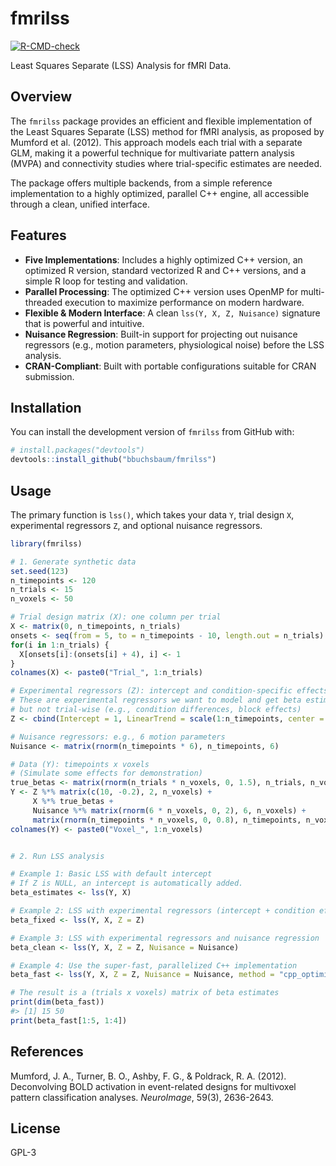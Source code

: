 # fmrilss

[![R-CMD-check](https://github.com/bbuchsbaum/fmrilss/actions/workflows/R-CMD-check.yaml/badge.svg)](https://github.com/bbuchsbaum/fmrilss/actions/workflows/R-CMD-check.yaml)

Least Squares Separate (LSS) Analysis for fMRI Data.

## Overview

The `fmrilss` package provides an efficient and flexible implementation of the Least Squares Separate (LSS) method for fMRI analysis, as proposed by Mumford et al. (2012). This approach models each trial with a separate GLM, making it a powerful technique for multivariate pattern analysis (MVPA) and connectivity studies where trial-specific estimates are needed.

The package offers multiple backends, from a simple reference implementation to a highly optimized, parallel C++ engine, all accessible through a clean, unified interface.

## Features

- **Five Implementations**: Includes a highly optimized C++ version, an optimized R version, standard vectorized R and C++ versions, and a simple R loop for testing and validation.
- **Parallel Processing**: The optimized C++ version uses OpenMP for multi-threaded execution to maximize performance on modern hardware.
- **Flexible & Modern Interface**: A clean `lss(Y, X, Z, Nuisance)` signature that is powerful and intuitive.
- **Nuisance Regression**: Built-in support for projecting out nuisance regressors (e.g., motion parameters, physiological noise) before the LSS analysis.
- **CRAN-Compliant**: Built with portable configurations suitable for CRAN submission.

## Installation

You can install the development version of `fmrilss` from GitHub with:

```r
# install.packages("devtools")
devtools::install_github("bbuchsbaum/fmrilss")
```

## Usage

The primary function is `lss()`, which takes your data `Y`, trial design `X`, experimental regressors `Z`, and optional nuisance regressors.

```r
library(fmrilss)

# 1. Generate synthetic data
set.seed(123)
n_timepoints <- 120
n_trials <- 15
n_voxels <- 50

# Trial design matrix (X): one column per trial
X <- matrix(0, n_timepoints, n_trials)
onsets <- seq(from = 5, to = n_timepoints - 10, length.out = n_trials)
for(i in 1:n_trials) {
  X[onsets[i]:(onsets[i] + 4), i] <- 1
}
colnames(X) <- paste0("Trial_", 1:n_trials)

# Experimental regressors (Z): intercept and condition-specific effects
# These are experimental regressors we want to model and get beta estimates for,
# but not trial-wise (e.g., condition differences, block effects)
Z <- cbind(Intercept = 1, LinearTrend = scale(1:n_timepoints, center = TRUE, scale = FALSE))

# Nuisance regressors: e.g., 6 motion parameters
Nuisance <- matrix(rnorm(n_timepoints * 6), n_timepoints, 6)

# Data (Y): timepoints x voxels
# (Simulate some effects for demonstration)
true_betas <- matrix(rnorm(n_trials * n_voxels, 0, 1.5), n_trials, n_voxels)
Y <- Z %*% matrix(c(10, -0.2), 2, n_voxels) + 
     X %*% true_betas +
     Nuisance %*% matrix(rnorm(6 * n_voxels, 0, 2), 6, n_voxels) +
     matrix(rnorm(n_timepoints * n_voxels, 0, 0.8), n_timepoints, n_voxels)
colnames(Y) <- paste0("Voxel_", 1:n_voxels)


# 2. Run LSS analysis

# Example 1: Basic LSS with default intercept
# If Z is NULL, an intercept is automatically added.
beta_estimates <- lss(Y, X)

# Example 2: LSS with experimental regressors (intercept + condition effects)
beta_fixed <- lss(Y, X, Z = Z)

# Example 3: LSS with experimental regressors and nuisance regression
beta_clean <- lss(Y, X, Z = Z, Nuisance = Nuisance)

# Example 4: Use the super-fast, parallelized C++ implementation
beta_fast <- lss(Y, X, Z = Z, Nuisance = Nuisance, method = "cpp_optimized")

# The result is a (trials x voxels) matrix of beta estimates
print(dim(beta_fast))
#> [1] 15 50
print(beta_fast[1:5, 1:4])
```

## References

Mumford, J. A., Turner, B. O., Ashby, F. G., & Poldrack, R. A. (2012). Deconvolving BOLD activation in event-related designs for multivoxel pattern classification analyses. *NeuroImage*, 59(3), 2636-2643.

## License

GPL-3 